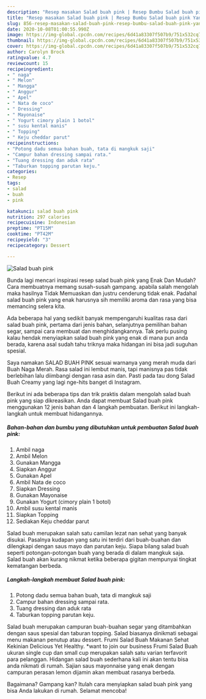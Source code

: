 ```yaml
---
description: "Resep masakan Salad buah pink | Resep Bumbu Salad buah pink Yang Mudah Dan Praktis"
title: "Resep masakan Salad buah pink | Resep Bumbu Salad buah pink Yang Mudah Dan Praktis"
slug: 856-resep-masakan-salad-buah-pink-resep-bumbu-salad-buah-pink-yang-mudah-dan-praktis
date: 2020-10-08T01:00:55.990Z
image: https://img-global.cpcdn.com/recipes/6d41a83307f507b9/751x532cq70/salad-buah-pink-foto-resep-utama.jpg
thumbnail: https://img-global.cpcdn.com/recipes/6d41a83307f507b9/751x532cq70/salad-buah-pink-foto-resep-utama.jpg
cover: https://img-global.cpcdn.com/recipes/6d41a83307f507b9/751x532cq70/salad-buah-pink-foto-resep-utama.jpg
author: Carolyn Brock
ratingvalue: 4.7
reviewcount: 15
recipeingredient:
- " naga"
- " Melon"
- " Mangga"
- " Anggur"
- " Apel"
- " Nata de coco"
- " Dressing"
- " Mayonaise"
- " Yogurt cimory plain 1 botol"
- " susu kental manis"
- " Topping"
- " Keju cheddar parut"
recipeinstructions:
- "Potong dadu semua bahan buah, tata di mangkuk saji"
- "Campur bahan dressing sampai rata."
- "Tuang dressing dan aduk rata"
- "Taburkan topping parutan keju."
categories:
- Resep
tags:
- salad
- buah
- pink

katakunci: salad buah pink 
nutrition: 297 calories
recipecuisine: Indonesian
preptime: "PT15M"
cooktime: "PT42M"
recipeyield: "3"
recipecategory: Dessert

---
```



![Salad buah pink](https://img-global.cpcdn.com/recipes/6d41a83307f507b9/751x532cq70/salad-buah-pink-foto-resep-utama.jpg)

Bunda lagi mencari inspirasi resep salad buah pink yang Enak Dan Mudah? Cara membuatnya memang susah-susah gampang. apabila salah mengolah maka hasilnya Tidak Memuaskan dan justru cenderung tidak enak. Padahal salad buah pink yang enak harusnya sih memiliki aroma dan rasa yang bisa memancing selera kita.

Ada beberapa hal yang sedikit banyak mempengaruhi kualitas rasa dari salad buah pink, pertama dari jenis bahan, selanjutnya pemilihan bahan segar, sampai cara membuat dan menghidangkannya. Tak perlu pusing kalau hendak menyiapkan salad buah pink yang enak di mana pun anda berada, karena asal sudah tahu triknya maka hidangan ini bisa jadi suguhan spesial.

Saya namakan SALAD BUAH PINK sesuai warnanya yang merah muda dari Buah Naga Merah. Rasa salad ini lembut manis, tapi manisnya pas tidak berlebihan lalu diimbangi dengan rasa asin dan. Pasti pada tau dong Salad Buah Creamy yang lagi nge-hits banget di Instagram.


Berikut ini ada beberapa tips dan trik praktis dalam mengolah salad buah pink yang siap dikreasikan. Anda dapat membuat Salad buah pink menggunakan 12 jenis bahan dan 4 langkah pembuatan. Berikut ini langkah-langkah untuk membuat hidangannya.

<!--inarticleads1-->

##### Bahan-bahan dan bumbu yang dibutuhkan untuk pembuatan Salad buah pink:

1. Ambil  naga
1. Ambil  Melon
1. Gunakan  Mangga
1. Siapkan  Anggur
1. Gunakan  Apel
1. Ambil  Nata de coco
1. Siapkan  Dressing
1. Gunakan  Mayonaise
1. Gunakan  Yogurt (cimory plain 1 botol)
1. Ambil  susu kental manis
1. Siapkan  Topping
1. Sediakan  Keju cheddar parut


Salad buah merupakan salah satu camilan lezat nan sehat yang banyak disukai. Pasalnya kudapan yang satu ini terdiri dari buah-buahan dan dilengkapi dengan saus mayo dan parutan keju. Siapa bilang salad buah seperti potongan-potongan buah yang berada di dalam mangkuk saja. Salad buah akan kurang nikmat ketika beberapa gigitan mempunyai tingkat kematangan berbeda. 

<!--inarticleads2-->

##### Langkah-langkah membuat Salad buah pink:

1. Potong dadu semua bahan buah, tata di mangkuk saji
1. Campur bahan dressing sampai rata.
1. Tuang dressing dan aduk rata
1. Taburkan topping parutan keju.


Salad buah merupakan campuran buah-buahan segar yang ditambahkan dengan saus spesial dan taburan topping. Salad biasanya dinikmati sebagai menu makanan penutup atau dessert. Frumi Salad Buah Makanan Sehat Kekinian Delicious Yet Healthy. *want to join our business Frumi Salad Buah ukuran single cup dan small cup merupakan salah satu varian terfavorit para pelanggan. Hidangan salad buah sederhana kali ini akan tentu bisa anda nikmati di rumah. Sajian saus mayonnaise yang enak dengan campuran perasan lemon dijamin akan membuat rasanya berbeda. 

Bagaimana? Gampang kan? Itulah cara menyiapkan salad buah pink yang bisa Anda lakukan di rumah. Selamat mencoba!
